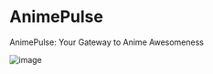 # AnimePulse
AnimePulse: Your Gateway to Anime Awesomeness

![image](https://github.com/Vignesh-Jothi/AnimePulse/assets/87015660/a4a9bca2-d47a-469a-957e-9ecde949227f)

